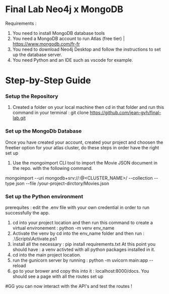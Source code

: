 # Final Lab Neo4j x MongoDB 


Requirements :
1. You need to install MongoDB database tools
1. You need a MongoDB account to run Atlas (free tier) | https://www.mongodb.com/fr-fr
2. You need to download Neo4j Desktop and follow the instructions to set up the database server.
3. You need Python and an IDE such as vscode for example.


# Step-by-Step Guide


### Setup the Repository
1. Created a folder on your local machine then cd in that folder and run this command in your terminal : git clone https://github.com/jean-gvh/final-lab.git


### Set up the MongoDb Database
Once you have created your account, created your project and choosen the freetier option for your atlas cluster, do these steps in order have the right set up
1. Use the mongoimport CLI tool to import the Movie JSON document in the repo. with the following command.


mongoimport --uri 
mongodb+srv://<USERNAME>:<PASSWORD>@<CLUSTER_NAME>/<DATABASE> --collection <COLLECTION> --type json --file /your-project-dirctory/Movies.json 


### Set up the Python environment
prerequites :
edit the .env file with your own credential in order to run successfully the app.
1. cd into your project location and then run this command to create a virtual environement : python -m venv env_name
2. Activate the venv by cd into the env_name folder and then run : .\Scripts\Activate.ps1
3. install all the necessary : pip install requirements.txt
At this point you should have : a venv activted with all python packages installed in it.
4. cd into the main project location.
5. run the gunicorn server by running :  python -m uvicorn main:app --reload
6. go to your brower and copy this into it : localhost:8000/docs. You should see a page with all the routes set up


#GG you can now interact with the API's and test the routes !
   






